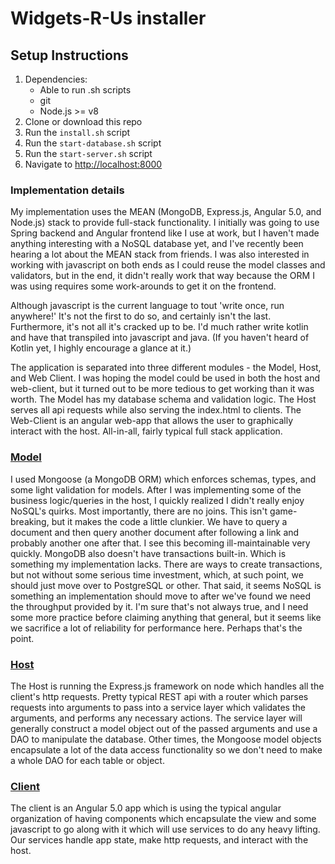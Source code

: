 # Widgets-R-Us installer

## Setup Instructions
1. Dependencies:
    - Able to run .sh scripts
    - git
    - Node.js >= v8
2. Clone or download this repo
3. Run the `install.sh` script
4. Run the `start-database.sh` script
5. Run the `start-server.sh` script
6. Navigate to [http://localhost:8000](http://localhost:8000)

### Implementation details
My implementation uses the MEAN (MongoDB, Express.js, Angular 5.0, and Node.js) stack to provide full-stack functionality.
I initially was going to use Spring backend and Angular frontend like I use at work, but I haven't made anything interesting
with a NoSQL database yet, and I've recently been hearing a lot about the MEAN stack from friends. I was also interested
in working with javascript on both ends as I could reuse the model classes and validators, but in the end, it didn't
really work that way because the ORM I was using requires some work-arounds to get it on the frontend.

Although javascript is the current language to tout 'write once, run anywhere!' It's not the first to do so, and 
certainly isn't the last. Furthermore, it's not all it's cracked up to be. I'd much rather write kotlin and have 
that transpiled into javascript and java. (If you haven't heard of Kotlin yet, I highly encourage a glance at it.)

The application is separated into three different modules - the Model, Host, and Web Client. I was hoping the model
could be used in both the host and web-client, but it turned out to be more tedious to get working than it was worth.
The Model has my database schema and validation logic. The Host serves all api requests while also serving the
index.html to clients. The Web-Client is an angular web-app that allows the user to graphically interact with
the host. All-in-all, fairly typical full stack application.

### [Model](https://github.com/widgets-r-us/model)
I used Mongoose (a MongoDB ORM) which enforces schemas, types, and some light validation for models. After I was
implementing some of the business logic/queries in the host, I quickly realized I didn't really enjoy NoSQL's quirks.
Most importantly, there are no joins. This isn't game-breaking, but it makes the code a little clunkier. We have to
query a document and then query another document after following a link and probably another one after that. I see
this becoming ill-maintainable very quickly. MongoDB also doesn't have transactions built-in. Which is something
my implementation lacks. There are ways to create transactions, but not without some serious time investment, which,
at such point, we should just move over to PostgreSQL or other. That said, it seems NoSQL is something an 
implementation should move to after we've found we need the throughput provided by it. I'm sure that's not always
true, and I need some more practice before claiming anything that general, but it seems like we sacrifice a lot of 
reliability for performance here. Perhaps that's the point.

### [Host](https://github.com/widgets-r-us/host)
The Host is running the Express.js framework on node which handles all the client's http requests. Pretty typical
REST api with a router which parses requests into arguments to pass into a service layer which validates the arguments,
and performs any necessary actions. The service layer will generally construct a model object out of the passed arguments
and use a DAO to manipulate the database. Other times, the Mongoose model objects encapsulate
a lot of the data access functionality so we don't need to make a whole DAO for each table or object.

### [Client](https://github.com/widgets-r-us/web-client)
The client is an Angular 5.0 app which is using the typical angular organization of having components which 
encapsulate the view and some javascript to go along with it which will use services to do any heavy lifting.
Our services handle app state, make http requests, and interact with the host.
